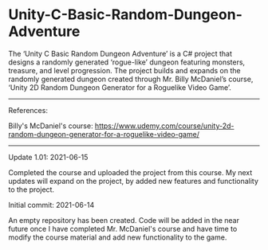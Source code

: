 # Unity-C-Basic-Random-Dungeon-Adventure
The ‘Unity C Basic Random Dungeon Adventure’ is a C# project that designs a randomly generated ‘rogue-like’ dungeon featuring monsters, treasure, and level progression.  The project builds and expands on the randomly generated dungeon created through Mr. Billy McDaniel’s course, ‘Unity 2D Random Dungeon Generator for a Roguelike Video Game’. 


---------------------------

References:

Billy's McDaniel's course: https://www.udemy.com/course/unity-2d-random-dungeon-generator-for-a-roguelike-video-game/



----------------------


Update 1.01: 2021-06-15

Completed the course and uploaded the project from this course.  My next updates will expand on the project, by added new features and functionality to the project.


Initial commit: 2021-06-14

An empty repository has been created.  Code will be added in the near future once I have completed Mr. McDaniel's course and have time to modify the course material and add new functionality to the game.
